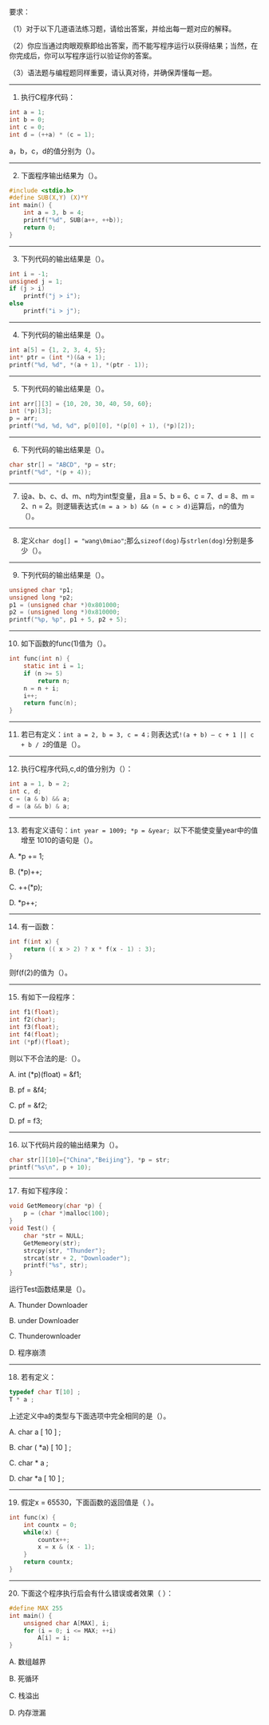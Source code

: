 要求：

（1）对于以下几道语法练习题，请给出答案，并给出每一题对应的解释。

（2）你应当通过肉眼观察即给出答案，而不能写程序运行以获得结果；当然，在你完成后，你可以写程序运行以验证你的答案。

（3）语法题与编程题同样重要，请认真对待，并确保弄懂每一题。


***
1. 执行C程序代码：
```c
int a = 1;
int b = 0;
int c = 0;
int d = (++a) * (c = 1);
```
a，b，c，d的值分别为（）。

***
2. 下面程序输出结果为（）。
```c
#include <stdio.h>
#define SUB(X,Y) (X)*Y
int main() {
	int a = 3, b = 4;
	printf("%d", SUB(a++, ++b));
	return 0;
}
```

***
3. 下列代码的输出结果是（）。
```c
int i = -1;
unsigned j = 1;
if (j > i)
	printf("j > i");
else
	printf("i > j");
```

***
4. 下列代码的输出结果是（）。
```c
int a[5] = {1, 2, 3, 4, 5};
int* ptr = (int *)(&a + 1);
printf("%d, %d", *(a + 1), *(ptr - 1));
```

***
5. 下列代码的输出结果是（）。
```c
int arr[][3] = {10, 20, 30, 40, 50, 60};
int (*p)[3];
p = arr;
printf("%d, %d, %d", p[0][0], *(p[0] + 1), (*p)[2]);
```

***
6. 下列代码的输出结果是（）。
```c
char str[] = "ABCD", *p = str;
printf("%d", *(p + 4));
```

***
7. 设a、b、c、d、m、n均为int型变量，且a = 5、b = 6、c = 7、d = 8、m = 2、n = 2。则逻辑表达式`(m = a > b) && (n = c > d)`运算后，n的值为（）。

***
8. 定义`char dog[] = "wang\0miao"`;那么`sizeof(dog)`与`strlen(dog)`分别是多少（）。

***
9. 下列代码的输出结果是（）。
```c
unsigned char *p1;
unsigned long *p2;
p1 = (unsigned char *)0x801000;
p2 = (unsigned long *)0x810000;
printf("%p, %p", p1 + 5, p2 + 5);
```

***
10. 如下函数的func(1)值为（）。
```c
int func(int n) {
	static int i = 1;
	if (n >= 5)
		return n;
	n = n + i;
	i++;
	return func(n);
}
```







***
11. 若已有定义：```int a = 2, b = 3, c = 4；```则表达式```!(a + b) – c + 1 || c + b / 2```的值是（）。
***
12. 执行C程序代码,c,d的值分别为（）：
```c
int a = 1, b = 2;
int c, d;
c = (a & b) && a;
d = (a && b) & a;
```
***
13. 若有定义语句：```int year = 1009; *p = &year; ```以下不能使变量year中的值增至 1010的语句是（）。

A. *p += 1;

B. (*p)++;

C. ++(*p);

D. *p++;

***
14. 有一函数：
```c
int f(int x) {
	return (( x > 2) ? x * f(x - 1) : 3);
}
```
则f(f(2)的值为（）。
***
15. 有如下一段程序：
```c
int f1(float);
int f2(char);
int f3(float);
int f4(float);
int (*pf)(float);
```
则以下不合法的是:（）。

A. int (*p)(float) = &f1;

B. pf = &f4;

C. pf = &f2;

D. pf = f3;
***
16. 以下代码片段的输出结果为（）。
```c
char str[][10]={"China","Beijing"}, *p = str;
printf("%s\n", p + 10);
```
***
17. 有如下程序段：
```c
void GetMemeory(char *p) {
	p = (char *)malloc(100);
}
void Test() {
	char *str = NULL;
	GetMemeory(str);
	strcpy(str, "Thunder");
	strcat(str + 2, "Downloader");
	printf("%s", str);
}
```
运行Test函数结果是（）。

A. Thunder Downloader 

B. under Downloader

C. Thunderownloader

D. 程序崩溃
***
18. 若有定义：
```c
typedef char T[10] ;
T * a ;
```
上述定义中a的类型与下面选项中完全相同的是（）。

A. char a [ 10 ] ;

B. char ( *a) [ 10 ] ;

C. char * a ;

D. char *a [ 10 ] ;
***
19. 假定x = 65530，下面函数的返回值是（ ）。
```c
int func(x) {
	int countx = 0;
	while(x) {
		countx++;
		x = x & (x - 1);
	}
	return countx;
}
```
***
20. 下面这个程序执行后会有什么错误或者效果（ ）：
```c
#define MAX 255
int main() {
	unsigned char A[MAX], i;
	for (i = 0; i <= MAX; ++i)
		A[i] = i;
}
```
A. 数组越界

B. 死循环

C. 栈溢出

D. 内存泄漏

